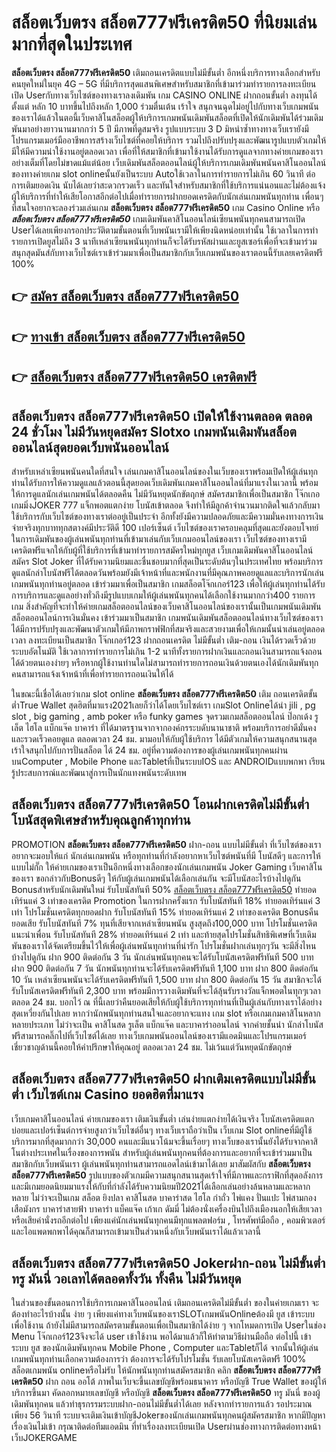 # สล็อตเว็บตรง สล็อต777ฟรีเครดิต50  ที่นิยมเล่นมากที่สุดในประเทศ

**สล็อตเว็บตรง สล็อต777ฟรีเครดิต50** เติมถอนเครดิตแบบไม่มีขั้นต่ำ  อีกหนึ่งบริการทางเลือกสำหรับคนยุคใหม่ในยุค 4G – 5G ที่มีบริการสุดแสนพิเศษสำหรับสมาชิกที่เข้ามาร่วมทำรายการลงทะเบียนเปิด Userกับทางเว็บไซต์ของทางเราลงเดิมพัน เกม CASINO ONLINE ฝากถอนขั้นต่ำ ลงทุนได้ตั้งแต่ หลัก 10 บาทขึ้นไปถึงหลัก 1,000 ร่วมตื่นเต้น เร้าใจ สนุกจนฉุดไม่อยู่ไปกับทางเว็บเกมพนันของเราได้แล้วในตอนี้เว็บคาสิโนสล็อตผู้ให้บริการเกมพนันเดิมพันสล็อตที่เปิดให้นักเดิมพันได้ร่วมเดิมพันมาอย่างยาวนานมากกว่า 5 ปี มีภาพที่ดูสมจริง รูปแบบระบบ 3 D
มิหนำซ้ำทางทางเว็บเรายังมี โปรแกรมเมอร์มืออาชีพการสร้างเว็บไซต์ที่คอยให้บริการ  รวมไปถึงปรับปรุงและพัฒนารูปแบบตัวเกมให้มีให้มีความน่าใช้งานอยู่ตลอดเวลา เพื่อที่ให้สมาชิกที่เข้ามาใช้งานได้รับการดูแลจากทางค่ายเกมของเราอย่างเต็มที่โดยไม่ขาดแม้แต่น้อย เว็บเดิมพันสล็อตออนไลน์ผู้ให้บริการเกมเดิมพันพนันคาสิโนออนไลน์ของทางค่ายเกม slot onlineนั้นยังเป็นระบบ Autoใช้เวลาในการทำรายการไม่เกิน 60 วินาที ต่อการเติมยอดเงิน นับได้เลยว่าสะดวกรวดเร็ว และทันใจสำหรับสมาชิกที่ใช้บริการแน่นอนและไม่ต้องแจ้งผู้ให้บริการที่ทำให้เสียโอกาสอีกต่อไปเมื่อทำรายการฝากยอดเครดิตกับนักเล่นเกมพนันทุกท่าน
เพื่อนๆที่สนใจอยากจะลองร่วมเล่นเกม **สล็อตเว็บตรง สล็อต777ฟรีเครดิต50** เกม Casino Online หรือ ***สล็อตเว็บตรง สล็อต777ฟรีเครดิต50*** เกมเดิมพันคาสิโนออนไลน์เซียนพนันทุกคนสามารถเปิด Userได้เลยเพียงกรอกประวัติตามขั้นตอนที่เว็บพนันเรามีให้เพียงนิดหน่อยเท่านั้น ใช้เวลาในการทำรายการเปิดยูสไม่ถึง 3 นาทีเหล่าเซียนพนันทุกท่านก็จะได้รับรหัสผ่านและยูสเซอร์เพื่อที่จะเข้ามาร่วมสนุกสุดมันส์กับทางเว็บไซต์เราเข้าร่วมมาเพื่อเป็นสมาชิกกับเว็บเกมพนันของเราตอนนี้รับเลยเครดิตฟรี 100%

## 👉 [สมัคร สล็อตเว็บตรง สล็อต777ฟรีเครดิต50](https://archa888.com/)
## 👉 [ทางเข้า สล็อตเว็บตรง สล็อต777ฟรีเครดิต50](https://archa888.com/)
## 👉 [สล็อตเว็บตรง สล็อต777ฟรีเครดิต50 เครดิตฟรี](https://archa888.com/)

## สล็อตเว็บตรง สล็อต777ฟรีเครดิต50 เปิดให้ใช้งานตลอด ตลอด 24 ชั่วโมง ไม่มีวันหยุดสมัคร Slotxo เกมพนันเดิมพันสล็อตออนไลน์สุดยอดเว็บพนันออนไลน์

สำหรับเหล่าเซียนพนันคนใดที่สนใจ เล่นเกมคาสิโนออนไลน์ของในเว็บของเราพร้อมเปิดให้ผู้เล่นทุกท่านได้รับการให้ความดูแลแล้วตอนนี้สุดยอดเว็บเดิมพันเกมคาสิโนออนไลน์ที่มาแรงในเวลานี้ พร้อมให้การดูแลนักเล่นเกมพนันได้ตลอดคืน ไม่มีวันหยุดนักขัตฤกษ์ สมัครสมาชิกเพื่อเป็นสมาชิก โจ๊กเกอเกมมิ่งJOKER 777 แจ็กพอตแตกง่าย โบนัสเข้าตลอด จึงทำให้มีลูกค้าจำนวนมากติดใจแล้วกลับมาใช้บริการกับเว็บไซต์ของทางเราต่ออยู่เป็นประจำ อีกทั้งยังมีความปลอดภัยและมีความมั่นคงทางการเงินจ่ายจริงทุกบาททุกสตางค์มีประวัติดี 100 เปอร์เซ็นต์ เว็บไซต์ของเราครอบคลุมที่สุดและยังตอบโจทย์ในการเดิมพันของผู้เล่นพนันทุกท่านที่เข้ามาเล่นกับเว็บเกมออนไลน์ของเรา
เว็บไซต์ของทางเรามีเครดิตฟรีแจกให้กับผู้ที่ใช้บริการที่เข้ามาทำรายการสมัครใหม่ทุกยูส เว็บเกมเดิมพันคาสิโนออนไลน์สมัคร Slot Joker ที่ได้รับความนิยมและชื่นชอบมากที่สุดเป็นระดับต้นๆในประเทศไทย พร้อมบริการดูแลนักล่าโบนัสฟรีได้ตลอดวันพร้อมยังมีเจ้าหน้าที่และพนักงานที่มีคุณภาพคอยดูแลและบริการนักเล่นเกมพนันทุกท่านอยู่ตลอด เข้าร่วมมาเพื่อเป็นสมาชิก เกมสล็อตโจ๊กเกอร์123 เพื่อให้ผู้เล่นทุกท่านได้รับการบริการและดูแลอย่างทั่วถึงมีรูปแบบเกมให้ผู้เล่นพนันทุกคนได้เลือกใช้งานมากกว่า400 รายการเกม
สิ่งสำคัญที่จะทำให้ค่ายเกมสล็อตออนไลน์ของเว็บคาสิโนออนไลน์ของเรานั้นเป็นเกมพนันเดิมพันสล็อตออนไลน์การเงินมั่นคง เข้าร่วมมาเป็นสมาชิก  เกมพนันเดิมพันสล็อตออนไลน์ทางเว็บไซต์ของเราได้มีการปรับปรุงและพัฒนาตัวเกมให้มีภาพกราฟฟิกที่สมจริงและสวยงามเพื่อให้เกมนั้นน่าเล่นอยู่ตลอดเวลา ลงทะเบียนเป็นสมาชิก โจ๊กเกอร์123 ฝากถอนเครดิต ไม่มีขั้นต่ำ เติม-ถอน เงินได้รวดเร็วด้วยระบบอัตโนมัติ ใช้เวลาการทำรายการไม่เกิน 1-2 นาทีทั้งรายการฝากเงินและถอนเงินสามารถแจ้งถอนได้ด้วยตนเองง่ายๆ หรือหากผู้ใช้งานท่านใดไม่สามารถทำรายการถอนเงินด้วยตนเองได้นักเดิมพันทุกคนสามารถแจ้งเจ้าหน้าที่เพื่อทำรายการถอนเงินให้ได้

ในขณะนี้เชื่อได้เลยว่าเกม slot online **สล็อตเว็บตรง สล็อต777ฟรีเครดิต50** เติม ถอนเครดิตขั้นต่ำTrue Wallet สุดฮิตที่มาแรง2021เลยก็ว่าได้โดยเว็บไซต์เรา เกมSlot Onlineได้นำ  jili , pg slot , big gaming , amb poker หรือ funky games จุดรวมเกมสล็อตออนไลน์ ป๊อกเด้ง รูเล็ต ไฮโล แบ็กแจ๊ค บาคาร่า ที่ได้มาตรฐานจากจากองค์กรระบดับนานาชาติ พร้อมบริการอย่าดีมั่นคงและรวดเร็วคอยดูแล ตลอดเวลา 24 ชม. มามอบให้กับผู้ใช้บริการ ได้มีตัวเกมให้ความสนุกสนานสุดเร้าใจสนุกไปกับการปั่นสล็อต ได้ 24 ชม. อยู่ที่ความต้องการของผู้เล่นเกมพนันทุกคนผ่านบนComputer , Mobile Phone และTabletที่เป็นระบบIOS และ ANDROIDแบบพกพา เรียนรู้ประสบการณ์และพัฒนาสู่การเป็นนักแทงพนันระดับเทพ

## สล็อตเว็บตรง สล็อต777ฟรีเครดิต50 โอนฝากเครดิตไม่มีขั้นต่ำ โบนัสสุดพิเศษสำหรับคุณลูกค้าทุกท่าน

 PROMOTION  **สล็อตเว็บตรง สล็อต777ฟรีเครดิต50** ฝาก-ถอน แบบไม่มีขั้นต่ำ ที่เว็บไซต์ของเราอยากจะมอบให้แก่  นักเล่นเกมพนัน หรือทุกท่านที่กำลังอยากหาเว็บไซต์พนันที่มี โบนัสดีๆ และการให้แบบไม่กั๊ก ให้ค่ายเกมของเราเป็นอีกหนึ่งทางเลือกของนักเล่นเกมพนัน Joker Gaming เว็บคาสิโนของเรา ขอกล่าวกับBonusดีๆ ให้กับผู้เล่นเกมพนันได้เลือกเล่นกัน จะมีโบนัสอะไรบ้างไปดูกัน
Bonusสำหรับนักเดิมพันใหม่ รับโบนัสทันที 50% [สล็อตเว็บตรง สล็อต777ฟรีเครดิต50](https://archa888.com/) ทำยอดเทิร์นแค่ 3 เท่าของเครดิต
 Promotion ในการฝากครั้งแรก รับโบนัสทันที 18% ทำยอดเทิร์นแค่ 3 เท่า
โปรโมชั่นเครดิตทุกยอดฝาก รับโบนัสทันที 15% ทำยอดเทิร์นแค่ 2 เท่าของเครดิต
Bonusคืนยอดเสีย รับโบนัสทันที 7% ทุนที่เสียจากเหล่าเซียนพนัน สูงสุดถึง100,000 บาท
โปรโมชั่นเครดิตแนะนำเพื่อน รับโบนัสทันที 28% ทำยอดเทิร์นแค่ 2 เท่า
และท้ายสุดโปรโมชั่นสิทธิพิเศษที่เว็บเดิมพันของเราได้จัดเตรียมขึ้นไว้ให้เพื่อผู้เล่นพนันทุกท่านที่น่ารัก โปรโมชั่นฝากเล่นทุกๆวัน จะมีสิ่งไหนบ้างไปดูกัน
ฝาก 900 ติดต่อกัน 3 วัน นักเล่นพนันทุกคนจะได้รับโบนัสเครดิตฟรีทันที 500 บาท
ฝาก 900 ติดต่อกัน 7 วัน นักพนันทุกท่านจะได้รับเครดิตฟรีทันที 1,100 บาท
ฝาก 800 ติดต่อกัน 10 วัน เหล่าเซียนพนันจะได้รับเครดิตฟรีทันที 1,500 บาท
ฝาก 800 ติดต่อกัน 15 วัน สมาชิกจะได้รับโบนัสเครดิตฟรีทันที 2,300 บาท
พร้อมมีการวางเดิมพันที่จะได้ลุ้นรับรางวัลแจ็กพอตในทุกๆเวลา ตลอด 24 ชม. บอกไว้ ณ ที่นี้เลยว่าคืนยอดเสียให้กับผู้ใช้บริการทุกท่านที่เป็นผู้เล่นกับทางเราได้อย่างสุดเหวี่ยงกันไปเลย หากว่านักพนันทุกท่านสนใจและอยากจะแทง เกม slot  หรือเกมเกมคาสิโนหลากหลายประเภท ไม่ว่าจะเป็น คาสิโนสด รูเล็ต แบ็กแจ๊ค และบาคาร่าออนไลน์ จากค่ายชั้นนำ นักล่าโบนัสฟรีสามารถคลิ๊กไปที่เว็บไซต์ได้เลย ทางเว็บเกมพนันออนไลน์ของเรามีแอดมินและโปรแกรมเมอร์เชี่ยวชาญด้านนี้คอยให้คำปรึกษาให้คุณอยู่ ตลอดเวลา 24 ชม. ไม่เว้นแต่วันหยุดนักขัตฤกษ์

## สล็อตเว็บตรง สล็อต777ฟรีเครดิต50 ฝากเติมเครดิตแบบไม่มีขั้นต่ำ  เว็บไซต์เกม Casino ยอดฮิตที่มาแรง

เว็บเกมคาสิโนออนไลน์ ค่ายเกมของเรา เติมเงินขั้นต่ำ เล่นง่ายแตกง่ายได้เงินจริง โบนัสเครดิตแตกบ่อยและเปอร์เซ็นต์การจ่ายสูงกว่าเว็บไซต์อื่นๆ ทางเว็บเราถือว่าเป็น เว็บเกม Slot onlineที่มีผู้ใช้บริการมากที่สุดมากกว่า 30,000 คนและมีแนวโน้มจะขึ้นเรื่อยๆ ทางเว็บของเรานั้นยังได้รับจากคาสิโนต่างประเทศในเรื่องของการพนัน สำหรับผู้เล่นพนันทุกคนที่ต้องการและอยากที่จะเข้าร่วมมาเป็นสมาชิกกับเว็บพนันเรา ผู้เล่นพนันทุกท่านสามารถแอดไลน์เข้ามาได้เลย
	มาสัมผัสกับ **สล็อตเว็บตรง สล็อต777ฟรีเครดิต50** รูปแบบของตัวเกมมีความสนุกสนานสุดเร้าใจที่มีภาพและกราฟิกที่สุดอลังการ และมีเกมยอดนิยมมาแรงให้กับที่กำลังได้รับความนิยมปี2021ได้เลือกเล่นอย่างล้นหลามและหลากหลาย  ไม่ว่าจะเป็นเกม สล็อต ยิงปลา คาสิโนสด บาคาร่าสด ไฮโล กำถั่ว ไพ่แคง ปั่นแปะ ไพ่สามกอง เสือมังกร บาคาร่าสายฟ้า บาคาร่า แบ็คแจ๊ค เก้าเก ดัมมี่ ไม่ต้องนั่งเครื่องบินไปถึงเมืองนอกให้เสียเวลา หรือเสียค่านั่งรถอีกต่อไป เพียงแค่นักเล่นพนันทุกคนมีทุกแพลตฟอร์ม , โทรศัพท์มือถือ , คอมพิวเตอร์ และไอแพดพกพาได้คุณก็สามารถเข้ามาเป็นส่วนหนึ่งกับเว็บพนันเราได้แล้วเวลานี้

## สล็อตเว็บตรง สล็อต777ฟรีเครดิต50 Jokerฝาก-ถอน ไม่มีขั้นต่ำทรู มันนี่ วอเลทได้ตลอดทั้งวัน ทั้งคืน ไม่มีวันหยุด

ในส่วนของขั้นตอนการใช้บริการเกมคาสิโนออนไลน์ เติมถอนเครดิตไม่มีขั้นต่ำ ของในค่ายเกมเรา จะต้องทำอะไรบ้างนั้น ง่าย ๆ เพียงแค่ทางเว็บพนันของเราSLOTเกมพนันOnlineต้องมี ยูส เข้าระบบเพื่อใช้งาน ถ้ายังไม่มีสามารถสมัครตามขั้นตอนเพื่อเป็นสมาชิกได้ง่าย ๆ จากโหมดการเปิด Userในช่อง Menu โจ๊กเกอร์123จึงจะได้ user เข้าใช้งาน พอได้มาแล้วก็ให้ทำตามวิธีผ่านมือถือ ต่อไปนี้
เข้าระบบ ยูส  ของนักเดิมพันทุกคน Mobile Phone , Computer และTabletก็ได้
จากนั้นให้ผู้เล่นเกมพนันทุกท่านเลือกความต้องการว่า ต้องการจะได้รับโปรโมชั่น รับเลยโบนัสเครดิตฟรี 100% สล็อตเกมพนัน onlineหรือไม่รับ
ให้นักพนันทุกท่านสมัครสมาชิก คลิก **สล็อตเว็บตรง สล็อต777ฟรีเครดิต50** ฝาก ถอน ออโต้ ภาพในเว็บจะขึ้นเลขบัญชีพร้อมธนาคาร หรือบัญชี True Wallet ของผู้ให้บริการขึ้นมา
คัดลอกหมายเลขบัญชี หรือบัญชี **สล็อตเว็บตรง สล็อต777ฟรีเครดิต50** ทรู มันนี่ ของผู้เดิมพันทุกคน แล้วทำธุรกรรมระบบฝาก-ถอนไม่มีขั้นต่ำได้เลย
หลังจากทำรายการแล้ว รอประมาณเพียง 56 วินาที ระบบจะเติมเงินเข้าบัญชีJokerของนักเล่นเกมพนันทุกคนผู้สมัครสมาชิก
หากมีปัญหาเรื่องเงินไม่เข้า กรุณาติดต่อทีมแอดมิน ที่ทำเรื่องลงทะเบียนเปิด Userผ่านช่องทางการติดต่อทางหน้าเว็บJOKERGAME



